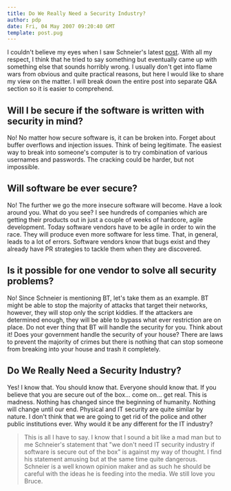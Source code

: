```yaml
---
title: Do We Really Need a Security Industry?
author: pdp
date: Fri, 04 May 2007 09:20:40 GMT
template: post.pug
---
```


I couldn't believe my eyes when I saw Schneier's latest [post](http://www.schneier.com/blog/archives/2007/05/do_we_really_ne.html). With all my respect, I think that he tried to say something but eventually came up with something else that sounds horribly wrong. I usually don't get into flame wars from obvious and quite practical reasons, but here I would like to share my view on the matter. I will break down the entire post into separate Q&A section so it is easier to comprehend.

## Will I be secure if the software is written with security in mind?

No! No matter how secure software is, it can be broken into. Forget about buffer overflows and injection issues. Think of being legitimate. The easiest way to break into someone's computer is to try combination of various usernames and passwords. The cracking could be harder, but not impossible.

## Will software be ever secure?

No! The further we go the more insecure software will become. Have a look around you. What do you see? I see hundreds of companies which are getting their products out in just a couple of weeks of hardcore, agile development. Today software vendors have to be agile in order to win the race. They will produce even more software for less time. That, in general, leads to a lot of errors. Software vendors know that bugs exist and they already have PR strategies to tackle them when they are discovered.

## Is it possible for one vendor to solve all security problems?

No! Since Schneier is mentioning BT, let's take them as an example. BT might be able to stop the majority of attacks that target their networks, however, they will stop only the script kiddies. If the attackers are determined enough, they will be able to bypass what ever restriction are on place. Do not ever thing that BT will handle the security for you. Think about it! Does your government handle the security of your house? There are laws to prevent the majority of crimes but there is nothing that can stop someone from breaking into your house and trash it completely.

## Do We Really Need a Security Industry?

Yes! I know that. You should know that. Everyone should know that. If you believe that you are secure out of the box... come on... get real. This is madness. Nothing has changed since the beginning of humanity. Nothing will change until our end. Physical and IT security are quite similar by nature. I don't think that we are going to get rid of the police and other public institutions ever. Why would it be any different for the IT industry?

> This is all I have to say. I know that I sound a bit like a mad man but to me Schneier's statement that "we don't need IT security industry if software is secure out of the box" is against my way of thought. I find his statement amusing but at the same time quite dangerous. Schneier is a well known opinion maker and as such he should be careful with the ideas he is feeding into the media. We still love you Bruce.
